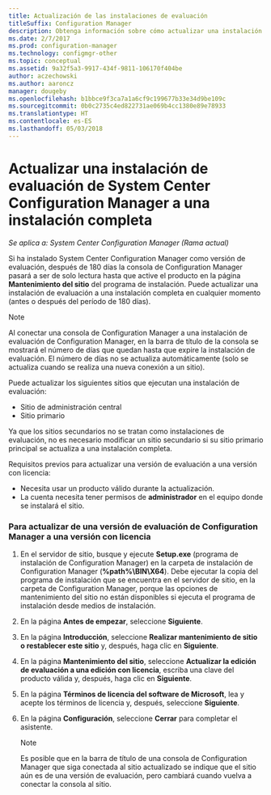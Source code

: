 ```yaml
---
title: Actualización de las instalaciones de evaluación
titleSuffix: Configuration Manager
description: Obtenga información sobre cómo actualizar una instalación de evaluación a una instalación completa de System Center Configuration Manager.
ms.date: 2/7/2017
ms.prod: configuration-manager
ms.technology: configmgr-other
ms.topic: conceptual
ms.assetid: 9a32f5a3-9917-434f-9811-106170f404be
author: aczechowski
ms.author: aaroncz
manager: dougeby
ms.openlocfilehash: b1bbce9f3ca7a1a6cf9c199677b33e34d9be109c
ms.sourcegitcommit: 0b0c2735c4ed822731ae069b4cc1380e89e78933
ms.translationtype: HT
ms.contentlocale: es-ES
ms.lasthandoff: 05/03/2018
---
```

# <a name="upgrade-an-evaluation-installation-of-system-center-configuration-manager-to-a-full-installation"></a>Actualizar una instalación de evaluación de System Center Configuration Manager a una instalación completa

*Se aplica a: System Center Configuration Manager (Rama actual)*

Si ha instalado System Center Configuration Manager como versión de evaluación, después de 180 días la consola de Configuration Manager pasará a ser de solo lectura hasta que active el producto en la página **Mantenimiento del sitio** del programa de instalación. Puede actualizar una instalación de evaluación a una instalación completa en cualquier momento (antes o después del período de 180 días).  

> [!NOTE]  
>  Al conectar una consola de Configuration Manager a una instalación de evaluación de Configuration Manager, en la barra de título de la consola se mostrará el número de días que quedan hasta que expire la instalación de evaluación. El número de días no se actualiza automáticamente (solo se actualiza cuando se realiza una nueva conexión a un sitio).  

 Puede actualizar los siguientes sitios que ejecutan una instalación de evaluación:  

-   Sitio de administración central  
-   Sitio primario  

Ya que los sitios secundarios no se tratan como instalaciones de evaluación, no es necesario modificar un sitio secundario si su sitio primario principal se actualiza a una instalación completa.  

Requisitos previos para actualizar una versión de evaluación a una versión con licencia:  

-   Necesita usar un producto válido durante la actualización.  
-   La cuenta necesita tener permisos de **administrador** en el equipo donde se instalará el sitio.  

### <a name="to-upgrade-an-evaluation-version-of-configuration-manager-to-a-licensed-version"></a>Para actualizar de una versión de evaluación de Configuration Manager a una versión con licencia  

1.  En el servidor de sitio, busque y ejecute **Setup.exe** (programa de instalación de Configuration Manager) en la carpeta de instalación de Configuration Manager (**%path%\BIN\X64**). Debe ejecutar la copia del programa de instalación que se encuentra en el servidor de sitio, en la carpeta de Configuration Manager, porque las opciones de mantenimiento del sitio no están disponibles si ejecuta el programa de instalación desde medios de instalación.  
2.  En la página **Antes de empezar**, seleccione **Siguiente**.  
3.  En la página **Introducción**, seleccione **Realizar mantenimiento de sitio o restablecer este sitio** y, después, haga clic en **Siguiente**.  
4.  En la página **Mantenimiento del sitio**, seleccione **Actualizar la edición de evaluación a una edición con licencia**, escriba una clave del producto válida y, después, haga clic en **Siguiente**.  
5.  En la página **Términos de licencia del software de Microsoft**, lea y acepte los términos de licencia y, después, seleccione **Siguiente**.  
6.  En la página **Configuración**, seleccione **Cerrar** para completar el asistente.  

    > [!NOTE]  
    >  Es posible que en la barra de título de una consola de Configuration Manager que siga conectada al sitio actualizado se indique que el sitio aún es de una versión de evaluación, pero cambiará cuando vuelva a conectar la consola al sitio.  

